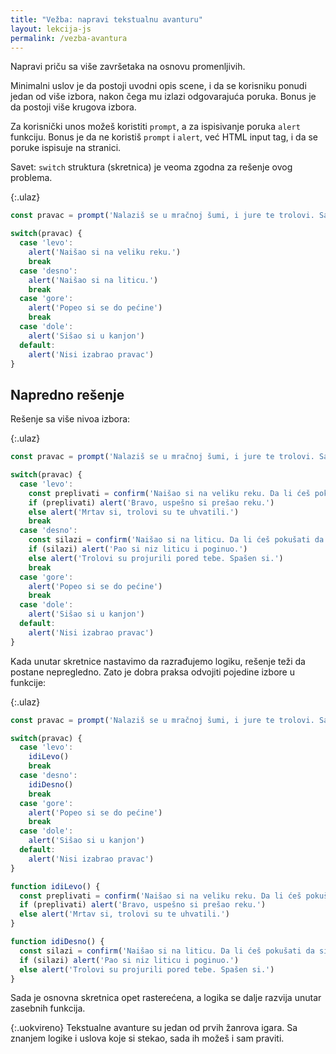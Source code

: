 ```yaml
---
title: "Vežba: napravi tekstualnu avanturu"
layout: lekcija-js
permalink: /vezba-avantura
---
```


Napravi priču sa više završetaka na osnovu promenljivih.

Minimalni uslov je da postoji uvodni opis scene, i da se korisniku ponudi jedan od više izbora, nakon čega mu izlazi odgovarajuća poruka. Bonus je da postoji više krugova izbora.

Za korisnički unos možeš koristiti `prompt`, a za ispisivanje poruka `alert` funkciju. Bonus je da ne koristiš `prompt` i `alert`, već HTML input tag, i da se poruke ispisuje na stranici.

Savet: `switch` struktura (skretnica) je veoma zgodna za rešenje ovog problema. 

{:.ulaz}
```js
const pravac = prompt('Nalaziš se u mračnoj šumi, i jure te trolovi. Sa leve strane je reka. Sa desne litica. Gore je pećina. Dole se nazire kanjon. Na koju stranu ćeš nastaviti?')

switch(pravac) {
  case 'levo':
    alert('Naišao si na veliku reku.')
    break
  case 'desno':
    alert('Naišao si na liticu.')
    break
  case 'gore':
    alert('Popeo si se do pećine')
    break
  case 'dole':
    alert('Sišao si u kanjon')
  default:
    alert('Nisi izabrao pravac')
}
```

## Napredno rešenje

Rešenje sa više nivoa izbora:

{:.ulaz}
```js
const pravac = prompt('Nalaziš se u mračnoj šumi, i jure te trolovi. Sa leve strane je reka. Sa desne litica. Gore je pećina. Dole se nazire kanjon. Na koju stranu ćeš nastaviti?')

switch(pravac) {
  case 'levo':
    const preplivati = confirm('Naišao si na veliku reku. Da li ćeš pokušati da preplivaš?')
    if (preplivati) alert('Bravo, uspešno si prešao reku.')
    else alert('Mrtav si, trolovi su te uhvatili.')
    break
  case 'desno':
    const silazi = confirm('Naišao si na liticu. Da li ćeš pokušati da siđeš?')
    if (silazi) alert('Pao si niz liticu i poginuo.')
    else alert('Trolovi su projurili pored tebe. Spašen si.')
    break
  case 'gore':
    alert('Popeo si se do pećine')
    break
  case 'dole':
    alert('Sišao si u kanjon')
  default:
    alert('Nisi izabrao pravac')
}
```

Kada unutar skretnice nastavimo da razrađujemo logiku, rešenje teži da postane nepregledno. Zato je dobra praksa odvojiti pojedine izbore u funkcije:

{:.ulaz}
```js
const pravac = prompt('Nalaziš se u mračnoj šumi, i jure te trolovi. Sa leve strane je reka. Sa desne litica. Gore je pećina. Dole se nazire kanjon. Na koju stranu ćeš nastaviti?')

switch(pravac) {
  case 'levo':
    idiLevo()
    break
  case 'desno':
    idiDesno()
    break
  case 'gore':
    alert('Popeo si se do pećine')
    break
  case 'dole':
    alert('Sišao si u kanjon')
  default:
    alert('Nisi izabrao pravac')
}

function idiLevo() {
  const preplivati = confirm('Naišao si na veliku reku. Da li ćeš pokušati da preplivaš?')
  if (preplivati) alert('Bravo, uspešno si prešao reku.')
  else alert('Mrtav si, trolovi su te uhvatili.')
}

function idiDesno() {
  const silazi = confirm('Naišao si na liticu. Da li ćeš pokušati da siđeš?')
  if (silazi) alert('Pao si niz liticu i poginuo.')
  else alert('Trolovi su projurili pored tebe. Spašen si.')
}
```

Sada je osnovna skretnica opet rasterećena, a logika se dalje razvija unutar zasebnih funkcija.

{:.uokvireno}
Tekstualne avanture su jedan od prvih žanrova igara. Sa znanjem logike i uslova koje si stekao, sada ih možeš i sam praviti.